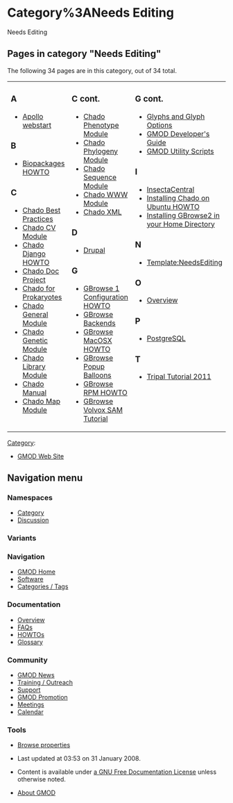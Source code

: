 



<span id="top"></span>




# <span dir="auto">Category%3ANeeds Editing</span>









Needs Editing


## Pages in category "Needs Editing"

The following 34 pages are in this category, out of 34 total.



<table style="width: 100%;">
<colgroup>
<col style="width: 33%" />
<col style="width: 33%" />
<col style="width: 33%" />
</colgroup>
<tbody>
<tr class="odd" style="vertical-align: top;">
<td style="width: 33.3%"><h3 id="a">A</h3>
<ul>
<li><a href="Apollo_webstart" title="Apollo webstart">Apollo
webstart</a></li>
</ul>
<h3 id="b">B</h3>
<ul>
<li><a href="Biopackages_HOWTO" title="Biopackages HOWTO">Biopackages
HOWTO</a></li>
</ul>
<h3 id="c">C</h3>
<ul>
<li><a href="Chado_Best_Practices" title="Chado Best Practices">Chado
Best Practices</a></li>
<li><a href="Chado_CV_Module" title="Chado CV Module">Chado CV
Module</a></li>
<li><a href="Chado_Django_HOWTO" title="Chado Django HOWTO">Chado Django
HOWTO</a></li>
<li><a href="Chado_Doc_Project" title="Chado Doc Project">Chado Doc
Project</a></li>
<li><a href="Chado_for_Prokaryotes" title="Chado for Prokaryotes">Chado
for Prokaryotes</a></li>
<li><a href="Chado_General_Module" title="Chado General Module">Chado
General Module</a></li>
<li><a href="Chado_Genetic_Module" title="Chado Genetic Module">Chado
Genetic Module</a></li>
<li><a href="Chado_Library_Module" title="Chado Library Module">Chado
Library Module</a></li>
<li><a href="Chado_Manual" title="Chado Manual">Chado Manual</a></li>
<li><a href="Chado_Map_Module" title="Chado Map Module">Chado Map
Module</a></li>
</ul></td>
<td style="width: 33.3%"><h3 id="c-cont.">C cont.</h3>
<ul>
<li><a href="Chado_Phenotype_Module"
title="Chado Phenotype Module">Chado Phenotype Module</a></li>
<li><a href="Chado_Phylogeny_Module"
title="Chado Phylogeny Module">Chado Phylogeny Module</a></li>
<li><a href="Chado_Sequence_Module" title="Chado Sequence Module">Chado
Sequence Module</a></li>
<li><a href="Chado_WWW_Module" title="Chado WWW Module">Chado WWW
Module</a></li>
<li><a href="Chado_XML" title="Chado XML">Chado XML</a></li>
</ul>
<h3 id="d">D</h3>
<ul>
<li><a href="Drupal" title="Drupal">Drupal</a></li>
</ul>
<h3 id="g">G</h3>
<ul>
<li><a href="GBrowse_1_Configuration_HOWTO"
title="GBrowse 1 Configuration HOWTO">GBrowse 1 Configuration
HOWTO</a></li>
<li><a href="GBrowse_Backends" title="GBrowse Backends">GBrowse
Backends</a></li>
<li><a href="GBrowse_MacOSX_HOWTO" title="GBrowse MacOSX HOWTO">GBrowse
MacOSX HOWTO</a></li>
<li><a href="GBrowse_Popup_Balloons"
title="GBrowse Popup Balloons">GBrowse Popup Balloons</a></li>
<li><a href="GBrowse_RPM_HOWTO" title="GBrowse RPM HOWTO">GBrowse RPM
HOWTO</a></li>
<li><a href="GBrowse_Volvox_SAM_Tutorial"
title="GBrowse Volvox SAM Tutorial">GBrowse Volvox SAM Tutorial</a></li>
</ul></td>
<td style="width: 33.3%"><h3 id="g-cont.">G cont.</h3>
<ul>
<li><a href="Glyphs_and_Glyph_Options"
title="Glyphs and Glyph Options">Glyphs and Glyph Options</a></li>
<li><a href="GMOD_Developer&#39;s_Guide"
title="GMOD Developer&#39;s Guide">GMOD Developer's Guide</a></li>
<li><a href="GMOD_Utility_Scripts" title="GMOD Utility Scripts">GMOD
Utility Scripts</a></li>
</ul>
<h3 id="i">I</h3>
<ul>
<li><a href="InsectaCentral"
title="InsectaCentral">InsectaCentral</a></li>
<li><a href="Installing_Chado_on_Ubuntu_HOWTO"
title="Installing Chado on Ubuntu HOWTO">Installing Chado on Ubuntu
HOWTO</a></li>
<li><a href="Installing_GBrowse2_in_your_Home_Directory"
title="Installing GBrowse2 in your Home Directory">Installing GBrowse2
in your Home Directory</a></li>
</ul>
<h3 id="n">N</h3>
<ul>
<li><a href="Template:NeedsEditing"
title="Template:NeedsEditing">Template:NeedsEditing</a></li>
</ul>
<h3 id="o">O</h3>
<ul>
<li><a href="Overview" title="Overview">Overview</a></li>
</ul>
<h3 id="p">P</h3>
<ul>
<li><a href="PostgreSQL" title="PostgreSQL">PostgreSQL</a></li>
</ul>
<h3 id="t">T</h3>
<ul>
<li><a href="Tripal_Tutorial_2011" title="Tripal Tutorial 2011">Tripal
Tutorial 2011</a></li>
</ul></td>
</tr>
</tbody>
</table>







[Category](Special%3ACategories "Special%3ACategories"):

- [GMOD Web Site](Category%3AGMOD_Web_Site "Category%3AGMOD Web Site")






## Navigation menu



### Namespaces

- <span id="ca-nstab-category"><a href="Category%3ANeeds_Editing" accesskey="c"
  title="View the category page [c]">Category</a></span>
- <span id="ca-talk"><a
  href="http://gmod.org/mediawiki/index.php?title=Category_talk:Needs_Editing&amp;action=edit&amp;redlink=1"
  accesskey="t"
  title="Discussion about the content page [t]">Discussion</a></span>


### 

### Variants[](#)








<a href="Main_Page"
style="background-image: url(../images/GMOD-cogs.png);"
title="Visit the main page"></a>


### Navigation



- <span id="n-GMOD-Home">[GMOD Home](Main_Page)</span>
- <span id="n-Software">[Software](GMOD_Components)</span>
- <span id="n-Categories-.2F-Tags">[Categories /
  Tags](Categories)</span>




### Documentation



- <span id="n-Overview">[Overview](Overview)</span>
- <span id="n-FAQs">[FAQs](Category%3AFAQ)</span>
- <span id="n-HOWTOs">[HOWTOs](Category%3AHOWTO)</span>
- <span id="n-Glossary">[Glossary](Glossary)</span>




### Community



- <span id="n-GMOD-News">[GMOD News](GMOD_News)</span>
- <span id="n-Training-.2F-Outreach">[Training /
  Outreach](Training_and_Outreach)</span>
- <span id="n-Support">[Support](Support)</span>
- <span id="n-GMOD-Promotion">[GMOD Promotion](GMOD_Promotion)</span>
- <span id="n-Meetings">[Meetings](Meetings)</span>
- <span id="n-Calendar">[Calendar](Calendar)</span>




### Tools

- <span id="t-smwbrowselink"><a href="Special%3ABrowse/Category%3ANeeds_Editing" rel="smw-browse">Browse
  properties</a></span>



- <span id="footer-info-lastmod">Last updated at 03:53 on 31 January
  2008.</span>
<!-- - <span id="footer-info-viewcount">19,137 page views.</span> -->
- <span id="footer-info-copyright">Content is available under
  <a href="http://www.gnu.org/licenses/fdl-1.3.html" class="external"
  rel="nofollow">a GNU Free Documentation License</a> unless otherwise
  noted.</span>

<!-- -->

- <span id="footer-places-about">[About
  GMOD](GMOD%3AAbout "GMOD%3AAbout")</span>

<!-- -->




